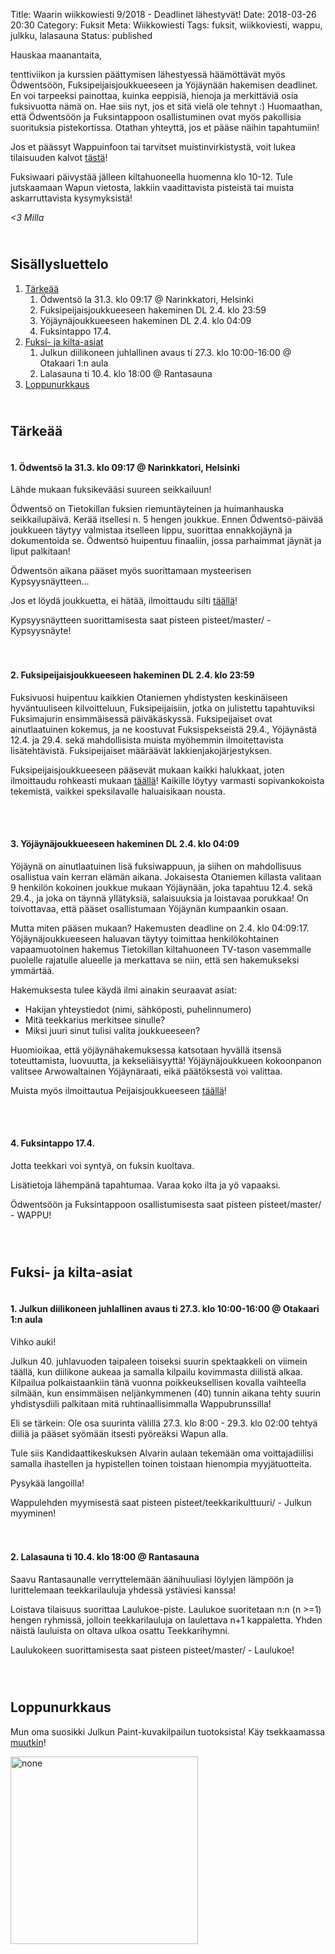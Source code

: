 Title: Waarin wiikkowiesti 9/2018 - Deadlinet lähestyvät!
Date: 2018-03-26 20:30
Category: Fuksit
Meta: Wiikkowiesti
Tags: fuksit, wiikkoviesti, wappu, julkku, lalasauna
Status: published

Hauskaa maanantaita,

tenttiviikon ja kurssien päättymisen lähestyessä häämöttävät myös Ödwentsöön, Fuksipeijaisjoukkueeseen ja Yöjäynään hakemisen deadlinet. En voi tarpeeksi painottaa, kuinka eeppisiä, hienoja ja merkittäviä osia fuksivuotta nämä on. Hae siis nyt, jos et sitä vielä ole tehnyt :) Huomaathan, että Ödwentsöön ja Fuksintappoon osallistuminen ovat myös pakollisia suorituksia pistekortissa. Otathan yhteyttä, jos et pääse näihin tapahtumiin!

Jos et päässyt Wappuinfoon tai tarvitset muistinvirkistystä, voit lukea tilaisuuden kalvot [tästä](https://docs.google.com/presentation/d/1RUZhpv0cHVqpZI-CqnrDeC7HtY9Kyxr4R1e25ieafMI/edit?usp=sharing)! 

Fuksiwaari päivystää jälleen kiltahuoneella huomenna klo 10-12. Tule jutskaamaan Wapun vietosta, lakkiin vaadittavista pisteistä tai muista askarruttavista kysymyksistä!

<em>&lt;3 Milla</em>

<h2><div id="contents" class="small box">&nbsp;</div>Sisällysluettelo</h2>

1. <a href="#tarkeaa">Tärkeää</a>
    1. Ödwentsö la 31.3. klo 09:17 @ Narinkkatori, Helsinki
    2. Fuksipeijaisjoukkueeseen hakeminen DL 2.4. klo 23:59
    3. Yöjäynäjoukkueeseen hakeminen DL 2.4. klo 04:09
    4. Fuksintappo 17.4.
2. <a href="#fktapahtumat">Fuksi- ja kilta-asiat</a>
    1. Julkun diilikoneen juhlallinen avaus ti 27.3. klo 10:00-16:00 @ Otakaari 1:n aula
    2. Lalasauna ti 10.4. klo 18:00 @ Rantasauna
3. <a href="#lopetus">Loppunurkkaus</a>

<h2><div id="tarkeaa" class="small box">&nbsp;</div>Tärkeää</h2>

<h4><div class="box leima">&nbsp;</div>1. Ödwentsö la 31.3. klo 09:17 @ Narinkkatori, Helsinki</h4>

Lähde mukaan fuksikevääsi suureen seikkailuun!

Ödwentsö on Tietokillan fuksien riemuntäyteinen ja huimanhauska seikkailupäivä. Kerää itsellesi n. 5 hengen joukkue. Ennen Ödwentsö-päivää joukkueen täytyy valmistaa itselleen lippu, suorittaa ennakkojäynä ja dokumentoida se. Ödwentsö huipentuu finaaliin, jossa parhaimmat jäynät ja liput palkitaan!

Ödwentsön aikana pääset myös suorittamaan mysteerisen Kypsyysnäytteen...

Jos et löydä joukkuetta, ei hätää, ilmoittaudu silti [täällä](https://tietokilta.fi/tapahtumat/ilmot/odwentso18)!

<div class="piste master">Kypsyysnäytteen suorittamisesta saat pisteen pisteet/master/ - Kypsyysnäyte!</div>

<br/>

<h4><div class="box leima">&nbsp;</div>2. Fuksipeijaisjoukkueeseen hakeminen DL 2.4. klo 23:59</h4>

Fuksivuosi huipentuu kaikkien Otaniemen yhdistysten keskinäiseen hyväntuuliseen kilvoitteluun, Fuksipeijaisiin, jotka on julistettu tapahtuviksi Fuksimajurin ensimmäisessä päiväkäskyssä. Fuksipeijaiset ovat ainutlaatuinen kokemus, ja ne koostuvat Fuksispekseistä 29.4., Yöjäynästä 12.4. ja 29.4. sekä mahdollisista muista myöhemmin ilmoitettavista lisätehtävistä. Fuksipeijaiset määräävät lakkienjakojärjestyksen.

Fuksipeijaisjoukkueeseen pääsevät mukaan kaikki halukkaat, joten ilmoittaudu rohkeasti mukaan [täällä](https://tietokilta.fi/tapahtumat/ilmot/fuksipeijaiset18)! Kaikille löytyy varmasti sopivankokoista tekemistä, vaikkei speksilavalle haluaisikaan nousta.

<br/>

<h4><div class="box leima">&nbsp;</div>3. Yöjäynäjoukkueeseen hakeminen DL 2.4. klo 04:09</h4>

Yöjäynä on ainutlaatuinen lisä fuksiwappuun, ja siihen on mahdollisuus osallistua vain kerran elämän aikana. Jokaisesta Otaniemen killasta valitaan 9 henkilön kokoinen joukkue mukaan Yöjäynään, joka tapahtuu 12.4. sekä 29.4., ja joka on täynnä yllätyksiä, salaisuuksia ja loistavaa porukkaa! On toivottavaa, että pääset osallistumaan Yöjäynän kumpaankin osaan.

Mutta miten pääsen mukaan?
Hakemusten deadline on 2.4. klo 04:09:17. Yöjäynäjoukkueeseen haluavan täytyy toimittaa henkilökohtainen vapaamuotoinen hakemus Tietokillan kiltahuoneen TV-tason vasemmalle puolelle rajatulle alueelle ja merkattava se niin, että sen hakemukseksi ymmärtää.

Hakemuksesta tulee käydä ilmi ainakin seuraavat asiat:

* Hakijan yhteystiedot (nimi, sähköposti, puhelinnumero)
* Mitä teekkarius merkitsee sinulle?
* Miksi juuri sinut tulisi valita joukkueeseen?

Huomioikaa, että yöjäynähakemuksessa katsotaan hyvällä itsensä toteuttamista, luovuutta, ja kekseliäisyyttä! Yöjäynäjoukkueen kokoonpanon valitsee Arwowaltainen Yöjäynäraati, eikä päätöksestä voi valittaa.

Muista myös ilmoittautua Peijaisjoukkueeseen [täällä](https://tietokilta.fi/tapahtumat/ilmot/fuksipeijaiset18)!

<br/>

<h4><div class="box leima">&nbsp;</div>4. Fuksintappo 17.4.</h4>

Jotta teekkari voi syntyä, on fuksin kuoltava.

Lisätietoja lähempänä tapahtumaa. Varaa koko ilta ja yö vapaaksi.

<div class="piste master">Ödwentsöön ja Fuksintappoon osallistumisesta saat pisteen pisteet/master/ - WAPPU!</div>

<br/>

<h2><div id="fktapahtumat" class="small box">&nbsp;</div>Fuksi- ja kilta-asiat</h2>

<h4><div class="box leima">&nbsp;</div>1. Julkun diilikoneen juhlallinen avaus ti 27.3. klo 10:00-16:00 @ Otakaari 1:n aula</h4>

Vihko auki!

Julkun 40. juhlavuoden taipaleen toiseksi suurin spektaakkeli on viimein täällä, kun diilikone aukeaa ja samalla kilpailu kovimmasta diilistä alkaa. Kilpailua polkaistaankiin tänä vuonna poikkeuksellisen kovalla vaihteella silmään, kun ensimmäisen neljänkymmenen (40) tunnin aikana tehty suurin yhdistysdiili palkitaan mitä ruhtinaallisimmalla Wappubrunssilla!

Eli se tärkein: Ole osa suurinta välillä 27.3. klo 8:00 - 29.3. klo 02:00 tehtyä diiliä ja pääset syömään itsesti pyöreäksi Wapun alla.

Tule siis Kandidaattikeskuksen Alvarin aulaan tekemään oma voittajadiilisi samalla ihastellen ja hypistellen toinen toistaan hienompia myyjätuotteita.

Pysykää langoilla!

<div class="piste teekkarikulttuuri">Wappulehden myymisestä saat pisteen pisteet/teekkarikulttuuri/ - Julkun myyminen!</div>

<br/>

<h4><div class="box leima">&nbsp;</div>2. Lalasauna ti 10.4. klo 18:00 @ Rantasauna</h4>

Saavu Rantasaunalle verryttelemään äänihuuliasi löylyjen lämpöön ja lurittelemaan teekkarilauluja yhdessä ystäviesi kanssa!

Loistava tilaisuus suorittaa Laulukoe-piste. Laulukoe suoritetaan n:n (n >=1) hengen ryhmissä, jolloin teekkarilauluja on laulettava n+1 kappaletta. Yhden näistä lauluista on oltava ulkoa osattu Teekkarihymni.

<div class="piste master">Laulukokeen suorittamisesta saat pisteen pisteet/master/ - Laulukoe!</div>

<br/>

<h2><div id="lopetus" class="small box">&nbsp;</div>Loppunurkkaus</h2>

Mun oma suosikki Julkun Paint-kuvakilpailun tuotoksista! Käy tsekkaamassa [muutkin](https://www.facebook.com/pg/Wappujulkaisu/photos/?tab=album&album_id=10156255334649309)!

<img src="https://scontent-arn2-1.xx.fbcdn.net/v/t1.0-9/28168698_10156293072159309_1519075024090219876_n.jpg?_nc_cat=0&oh=f948ad1d05c9dd3056f3d5d84ad5f73e&oe=5B6EFABA" title="julkun paintkuvakilpailu" style="width: 300px;" alt="none"/>

<br/>
